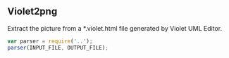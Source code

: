## Violet2png

Extract the picture from a *.violet.html file generated by Violet UML Editor.

```js
var parser = require('..');
parser(INPUT_FILE, OUTPUT_FILE);
```
